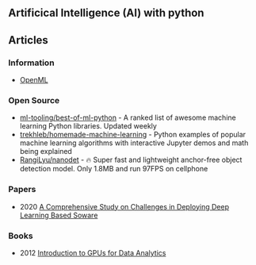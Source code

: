 ## Artificical Intelligence (AI) with python


## Articles


### Information
- [OpenML](https://www.openml.org/)


### Open Source
- [ml-tooling/best-of-ml-python](https://github.com/ml-tooling/best-of-ml-python) - A ranked list of awesome machine learning Python libraries. Updated weekly
- [trekhleb/homemade-machine-learning](https://github.com/trekhleb/homemade-machine-learning) - Python examples of popular machine learning algorithms with interactive Jupyter demos and math being explained
- [RangiLyu/nanodet](https://github.com/RangiLyu/nanodet) - 🔥 Super fast and lightweight anchor-free object detection model. Only 1.8MB and run 97FPS on cellphone


### Papers
- 2020 [A Comprehensive Study on Challenges in Deploying Deep Learning Based Soware](https://chenzhenpeng18.github.io/papers/FSE20_1.pdf)


### Books
- 2012 [Introduction to GPUs for Data Analytics](https://www.networld.co.jp/files/9615/0846/8069/GPUs_Data_Analytics_Book.pdf)

